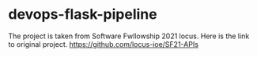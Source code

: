# devops-flask-pipeline

The project is taken from Software Fwllowship 2021 locus.
Here is the link to original project.
https://github.com/locus-ioe/SF21-APIs
